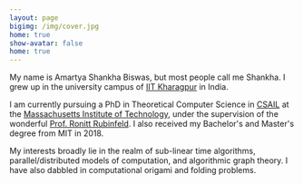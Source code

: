```yaml
---
layout: page
bigimg: /img/cover.jpg
home: true
show-avatar: false
home: true
---
```

My name is Amartya Shankha Biswas, but most people call me Shankha.
I grew up in the university campus of [IIT Kharagpur](http://www.iitkgp.ac.in/) in India.

I am currently pursuing a PhD in Theoretical Computer Science in [CSAIL](https://www.csail.mit.edu/)
at the [Massachusetts Institute of Technology](http://www.mit.edu/),
under the supervision of the wonderful [Prof. Ronitt Rubinfeld](https://people.csail.mit.edu/ronitt/).
I also received my Bachelor's and Master's degree from MIT in 2018.

My interests broadly lie in the realm of sub-linear time algorithms, parallel/distributed models of computation,
and algorithmic graph theory.
I have also dabbled in computational origami and folding problems.
